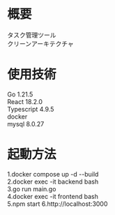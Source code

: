 # 概要
タスク管理ツール  
クリーンアーキテクチャ

# 使用技術
Go 1.21.5  
React 18.2.0  
Typescript 4.9.5  
docker  
mysql 8.0.27

# 起動方法
1.docker compose up -d --build  
2.docker exec -it backend bash  
3.go run main.go  
4.docker exec -it frontend bash  
5.npm start
6.http://localhost:3000
